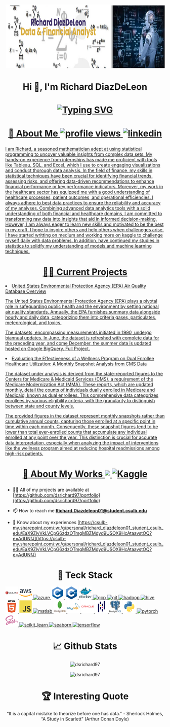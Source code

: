 <img src="banner.png" width="840" height="200" allow="autoplay">
<h1 align="center">Hi 👋, I'm Richard DiazDeLeon </h1> 
<h1 align="center"> <a href="https://git.io/typing-svg"><img src="https://readme-typing-svg.herokuapp.com?font=Fira+Code&pause=1000&color=ED21F7&random=false&width=435&lines=Data+Analyst+%26+Statistican" alt="Typing SVG" /></h1>


<h1 align="center"> 🚀 About Me  <img height="26px" src="https://komarev.com/ghpvc/?username=dsrichard97&label=Profile%20views&color=7289d9&style=flat" alt="profile views" style="margin-bottom: 5px;" /><a href="https://www.linkedin.com/in/richard-d-740b2a24b/" target="_blank">
   <img height="26px" src="https://img.shields.io/badge/linkedin-%2300acee.png?color=0e76a8&style=flat&logo=linkedin&logoColor=white" alt="linkedin" style="margin-bottom: 5px;" />
   
</h1> 

I am Richard, a seasoned mathematician adept at using statistical programming to uncover valuable insights from complex data sets. My hands-on experience from internships has made me proficient with tools like Tableau, SQL, and Excel, which I use to create engaging visualizations and conduct thorough data analysis. In the field of finance, my skills in statistical techniques have been crucial for identifying financial trends, assessing risks, and offering data-driven recommendations to enhance financial performance or key performance indicators. Moreover, my work in the healthcare sector has equipped me with a good understanding of healthcare processes, patient outcomes, and operational efficiencies. I always adhere to best data practices to ensure the reliability and accuracy of my analyses. Combining advanced data analytics tools with a solid understanding of both financial and healthcare domains, I am committed to transforming raw data into insights that aid in informed decision-making. However, I am always eager to learn new skills and motivated to be the best in my craft. I hope to inspire others and help others when challeneges arise. I have started writting on medium and working more on kaggle to challenge myself daily with data problems. In addition, have continued my studies in statistics to solidfy my understanding of models and machine learning techniques.


<h1 align="center"> 👨‍💻 Current Projects  </h1>
<li>
      United States Environmental Protection Agency (EPA) Air Quality Database Overview
      <p>
       The United States Environmental Protection Agency (EPA) plays a pivotal role in safeguarding public health and the environment by setting national air quality standards. Annually, the EPA furnishes summary data alongside hourly and daily data, categorizing them into criteria gases, particulates, meteorological, and toxics.

The datasets, encompassing measurements initiated in 1990, undergo biannual updates. In June, the dataset is refreshed with complete data for the preceding year, and come December, the summer data is updated hosted on Google BigQuery. Full Project.
      </p>
<li>
      Evaluating the Effectiveness of a Wellness Program on Dual Enrollee Healthcare Utilization: A Monthly Snapshot Analysis from CMS Data
      <p>
       The dataset under analysis is derived from the state-reported figures to the Centers for Medicare & Medicaid Services (CMS), a requirement of the Medicare Modernization Act (MMA). These reports, which are updated monthly, detail the counts of individuals dually enrolled in Medicare and Medicaid, known as dual enrollees. This comprehensive data categorizes enrollees by various eligibility criteria, with the granularity to distinguish between state and county levels.

The provided figures in the dataset represent monthly snapshots rather than cumulative annual counts, capturing those enrolled at a specific point in time within each month. Consequently, these snapshot figures tend to be lower than total ever-enrolled counts that accumulate any individual enrolled at any point over the year. This distinction is crucial for accurate data interpretation, especially when analyzing the impact of interventions like the wellness program aimed at reducing hospital readmissions among high-risk patients.
      </p>
      


<h1 align="center"> 📝 About My Works<a href="https://medium.com/@diazrichard98" target="_blank">
   <img height="26px" src="https://img.shields.io/badge/Medium-12100E?style=for-the-badge&logo=medium&logoColor=white alt="Medium" style="margin-bottom: 5px;" />
</a> <a href="https://www.kaggle.com/richarddiaz" target="_blank">
   <img height="26px" src="https://img.shields.io/badge/Kaggle-00CCFF?style=flat&logo=kaggle&logoColor=white" alt="Kaggle" style="margin-bottom: 5px;" />
</a> </h1>

- 👨‍💻 All of my projects are available at [https://github.com/dsrichard97/portfolio](https://github.com/dsrichard97/portfolio)

- 📫 How to reach me **Richard.Diazdeleon01@student.csulb.edu**

- 📄 Know about my experiences [https://csulb-my.sharepoint.com/:w:/g/personal/richard_diazdeleon01_student_csulb_edu/EaX9ZlvVkLVCpG6zdzOTmgMBZMdyd9USOX9HcAtaavstOQ?e=AdUNfJ](https://csulb-my.sharepoint.com/:w:/g/personal/richard_diazdeleon01_student_csulb_edu/EaX9ZlvVkLVCpG6zdzOTmgMBZMdyd9USOX9HcAtaavstOQ?e=AdUNfJ)



<h1 align="center"> 🤖 Teck Stack </h1>

<p align="left"> <a href="https://angular.io" target="_blank" rel="noreferrer"> <img src="https://raw.githubusercontent.com/devicons/devicon/master/icons/angularjs/angularjs-original-wordmark.svg" alt="angularjs" width="40" height="40"/> </a> <a href="https://aws.amazon.com" target="_blank" rel="noreferrer"> <img src="https://raw.githubusercontent.com/devicons/devicon/master/icons/amazonwebservices/amazonwebservices-original-wordmark.svg" alt="aws" width="40" height="40"/> </a> <a href="https://azure.microsoft.com/en-in/" target="_blank" rel="noreferrer"> <img src="https://www.vectorlogo.zone/logos/microsoft_azure/microsoft_azure-icon.svg" alt="azure" width="40" height="40"/> </a> <a href="https://www.cprogramming.com/" target="_blank" rel="noreferrer"> <img src="https://raw.githubusercontent.com/devicons/devicon/master/icons/c/c-original.svg" alt="c" width="40" height="40"/> </a> <a href="https://www.w3schools.com/cpp/" target="_blank" rel="noreferrer"> <img src="https://raw.githubusercontent.com/devicons/devicon/master/icons/cplusplus/cplusplus-original.svg" alt="cplusplus" width="40" height="40"/> </a> <a href="https://www.docker.com/" target="_blank" rel="noreferrer"> <img src="https://raw.githubusercontent.com/devicons/devicon/master/icons/docker/docker-original-wordmark.svg" alt="docker" width="40" height="40"/> </a> <a href="https://cloud.google.com" target="_blank" rel="noreferrer"> <img src="https://www.vectorlogo.zone/logos/google_cloud/google_cloud-icon.svg" alt="gcp" width="40" height="40"/> </a> <a href="https://git-scm.com/" target="_blank" rel="noreferrer"> <img src="https://www.vectorlogo.zone/logos/git-scm/git-scm-icon.svg" alt="git" width="40" height="40"/> </a> <a href="https://hadoop.apache.org/" target="_blank" rel="noreferrer"> <img src="https://www.vectorlogo.zone/logos/apache_hadoop/apache_hadoop-icon.svg" alt="hadoop" width="40" height="40"/> </a> <a href="https://hive.apache.org/" target="_blank" rel="noreferrer"> <img src="https://www.vectorlogo.zone/logos/apache_hive/apache_hive-icon.svg" alt="hive" width="40" height="40"/> </a> <a href="https://www.w3.org/html/" target="_blank" rel="noreferrer"> <img src="https://raw.githubusercontent.com/devicons/devicon/master/icons/html5/html5-original-wordmark.svg" alt="html5" width="40" height="40"/> </a> <a href="https://developer.mozilla.org/en-US/docs/Web/JavaScript" target="_blank" rel="noreferrer"> <img src="https://raw.githubusercontent.com/devicons/devicon/master/icons/javascript/javascript-original.svg" alt="javascript" width="40" height="40"/> </a> <a href="https://www.mathworks.com/" target="_blank" rel="noreferrer"> <img src="https://upload.wikimedia.org/wikipedia/commons/2/21/Matlab_Logo.png" alt="matlab" width="40" height="40"/> </a> <a href="https://www.mongodb.com/" target="_blank" rel="noreferrer"> <img src="https://raw.githubusercontent.com/devicons/devicon/master/icons/mongodb/mongodb-original-wordmark.svg" alt="mongodb" width="40" height="40"/> </a> <a href="https://www.mysql.com/" target="_blank" rel="noreferrer"> <img src="https://raw.githubusercontent.com/devicons/devicon/master/icons/mysql/mysql-original-wordmark.svg" alt="mysql" width="40" height="40"/> </a> <a href="https://www.oracle.com/" target="_blank" rel="noreferrer"> <img src="https://raw.githubusercontent.com/devicons/devicon/master/icons/oracle/oracle-original.svg" alt="oracle" width="40" height="40"/> </a> <a href="https://pandas.pydata.org/" target="_blank" rel="noreferrer"> <img src="https://raw.githubusercontent.com/devicons/devicon/2ae2a900d2f041da66e950e4d48052658d850630/icons/pandas/pandas-original.svg" alt="pandas" width="40" height="40"/> </a> <a href="https://www.postgresql.org" target="_blank" rel="noreferrer"> <img src="https://raw.githubusercontent.com/devicons/devicon/master/icons/postgresql/postgresql-original-wordmark.svg" alt="postgresql" width="40" height="40"/> </a> <a href="https://www.python.org" target="_blank" rel="noreferrer"> <img src="https://raw.githubusercontent.com/devicons/devicon/master/icons/python/python-original.svg" alt="python" width="40" height="40"/> </a> <a href="https://pytorch.org/" target="_blank" rel="noreferrer"> <img src="https://www.vectorlogo.zone/logos/pytorch/pytorch-icon.svg" alt="pytorch" width="40" height="40"/> </a> <a href="https://sass-lang.com" target="_blank" rel="noreferrer"> <img src="https://raw.githubusercontent.com/devicons/devicon/master/icons/sass/sass-original.svg" alt="sass" width="40" height="40"/> </a> <a href="https://scikit-learn.org/" target="_blank" rel="noreferrer"> <img src="https://upload.wikimedia.org/wikipedia/commons/0/05/Scikit_learn_logo_small.svg" alt="scikit_learn" width="40" height="40"/> </a> <a href="https://seaborn.pydata.org/" target="_blank" rel="noreferrer"> <img src="https://seaborn.pydata.org/_images/logo-mark-lightbg.svg" alt="seaborn" width="40" height="40"/> </a> <a href="https://www.tensorflow.org" target="_blank" rel="noreferrer"> <img src="https://www.vectorlogo.zone/logos/tensorflow/tensorflow-icon.svg" alt="tensorflow" width="40" height="40"/> </a> </p>


<h1 align="center"> 📈 Github Stats </h1>
<div align="center">
<p><img align="center" src="https://github-readme-stats.vercel.app/api/top-langs?username=dsrichard97&show_icons=true&locale=en&layout=compact" alt="dsrichard97" /></p>
<div align="center">
<p><img align="center" src="https://github-readme-streak-stats.herokuapp.com/?user=dsrichard97&" alt="dsrichard97" /></p>


<h1 align="center"> 🏆 Interesting Quote </h1>
“It is a capital mistake to theorize before one has data.” - Sherlock Holmes, “A Study in Scarlett” (Arthur Conan Doyle)

